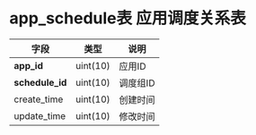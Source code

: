 app_schedule表 应用调度关系表
=========================

| 字段  | 类型 | 说明 |
|-------|------|------|
| **app_id** | uint(10) | 应用ID |
| **schedule_id** | uint(10) | 调度组ID|
| create_time| uint(10)| 创建时间|
| update_time| uint(10)| 修改时间|
